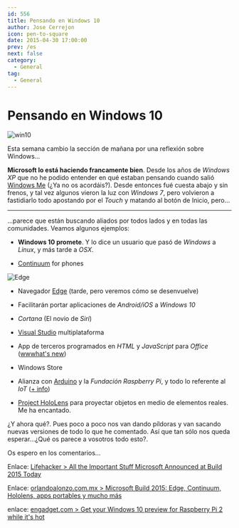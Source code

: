 ```yaml
---
id: 556
title: Pensando en Windows 10
author: Jose Cerrejon
icon: pen-to-square
date: 2015-04-30 17:00:00
prev: /es
next: false
category:
  - General
tag:
  - General
---
```


# Pensando en Windows 10

![win10](/images/2015/04/win_rpi_r.png)

Esta semana cambio la sección de mañana por una reflexión sobre Windows...


**Microsoft lo está haciendo francamente bien**. Desde los años de *Windows XP* que no he podido entender en qué estaban pensando cuando salió [Windows Me](https://en.wikipedia.org/wiki/Windows_Me) (¿Ya no os acordáis?). Desde entonces fué cuesta abajo y sin frenos, y tal vez algunos vieron la luz con *Windows 7*, pero volvieron a fastidiarlo todo apostando por el *Touch* y matando al botón de Inicio, pero...

- - -
...parece que están buscando aliados por todos lados y en todas las comunidades. Veamos algunos ejemplos:

* **Windows 10 promete**. Y lo dice un usuario que pasó de *Windows* a *Linux*, y más tarde a *OSX*.

* [Continuum](http://wwwhatsnew.com/2015/04/29/microsoft-presenta-las-capacidades-de-windows-10-continuum/) for phones

![Edge](/images/2015/04/Edge_r.png)

* Navegador [Edge](http://www.omicrono.com/2015/04/microsoft-edge/) (tarde, pero veremos cómo se desenvuelve)

* Facilitarán portar aplicaciones de *Android/iOS* a *Windows 10*

* *Cortana* (El novio de *Siri*)

* [Visual Studio](http://www.genbetadev.com/herramientas/eramos-pocos-y-pario-microsoft-visual-studio-code) multiplataforma

* App de terceros programados en *HTML* y *JavaScript* para *Office* ([wwwhat's new](http://wwwhatsnew.com/2015/04/29/microsoft-permitira-sub-aplicaciones-sobre-las-aplicaciones-de-office/))

* Windows Store

* Alianza con [Arduino](http://blog.arduino.cc/2015/04/30/microsoft-and-arduino-new-partnership/) y la *Fundación Raspberry Pi*, y todo lo referente al *IoT* ([+ info](http://ms-iot.github.io/content/Downloads.htm))



* [Project HoloLens](http://www.xataka.com/otros/el-futuro-de-windows-es-holografico-y-espectacular) para proyectar objetos en medio de elementos reales. Me ha encantado.

¿Y ahora qué?. Pues poco a poco nos van dando píldoras y van sacando nuevas versiones de todo lo que he comentado. Así que tan sólo nos queda esperar...¿Qué os parece a vosotros todo esto?.

Os espero en los comentarios...

Enlace: [Lifehacker > All the Important Stuff Microsoft Announced at Build 2015 Today](http://lifehacker.com/all-the-important-stuff-microsoft-announced-at-build-20-1700943959)

Enlace: [orlandoalonzo.com.mx > Microsoft Build 2015: Edge, Continuum, Hololens, apps portables y mucho más](http://www.orlandoalonzo.com.mx/tecnologia/microsoft-build-2015-edge-continuum-hololens-apps-portables-y-mucho-mas/)

enlace: [engadget.com > Get your Windows 10 preview for Raspberry Pi 2 while it's hot](http://www.engadget.com/2015/04/30/windows-10-preview-raspberry-pi-2/)